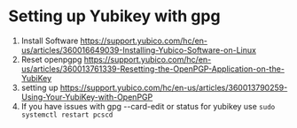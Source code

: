 # Setting up Yubikey with gpg
1. Install Software
https://support.yubico.com/hc/en-us/articles/360016649039-Installing-Yubico-Software-on-Linux
2. Reset openpgpg
https://support.yubico.com/hc/en-us/articles/360013761339-Resetting-the-OpenPGP-Application-on-the-YubiKey
3. setting up https://support.yubico.com/hc/en-us/articles/360013790259-Using-Your-YubiKey-with-OpenPGP
4. If you have issues with gpg --card-edit or status for yubikey use `sudo systemctl restart pcscd`
